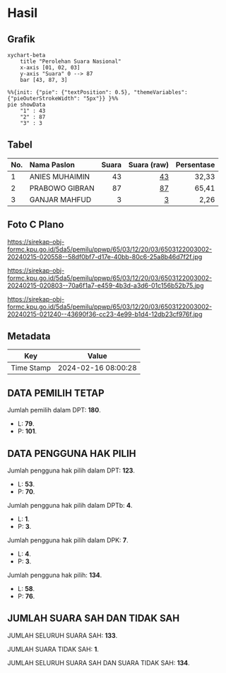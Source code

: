 # Hasil

## Grafik

```mermaid
xychart-beta
    title "Perolehan Suara Nasional"
    x-axis [01, 02, 03]
    y-axis "Suara" 0 --> 87
    bar [43, 87, 3]
```

```mermaid
%%{init: {"pie": {"textPosition": 0.5}, "themeVariables": {"pieOuterStrokeWidth": "5px"}} }%%
pie showData
    "1" : 43
    "2" : 87
    "3" : 3
```

## Tabel

| No. | Nama Paslon    | Suara | Suara (raw) | Persentase |
|:--- |:-------------- | -----:| -----------:| ----------:|
| 1   | ANIES MUHAIMIN | 43    | [43][p-1]   | 32,33      |
| 2   | PRABOWO GIBRAN | 87    | [87][p-2]   | 65,41      |
| 3   | GANJAR MAHFUD  | 3     | [3][p-3]    | 2,26       |


[p-1]: https://github.com/gigit-pemilu/pemilu-2024/blob/main/pilpres/hitung-suara/sub/65-kalimantan-utara/sub/03-nunukan/sub/12-sebatik-tengah/sub/2003-aji-kuning/sub/002-tps/sub/paslon-1.txt
[p-2]: https://github.com/gigit-pemilu/pemilu-2024/blob/main/pilpres/hitung-suara/sub/65-kalimantan-utara/sub/03-nunukan/sub/12-sebatik-tengah/sub/2003-aji-kuning/sub/002-tps/sub/paslon-2.txt
[p-3]: https://github.com/gigit-pemilu/pemilu-2024/blob/main/pilpres/hitung-suara/sub/65-kalimantan-utara/sub/03-nunukan/sub/12-sebatik-tengah/sub/2003-aji-kuning/sub/002-tps/sub/paslon-3.txt

## Foto C Plano

https://sirekap-obj-formc.kpu.go.id/5da5/pemilu/ppwp/65/03/12/20/03/6503122003002-20240215-020558--58df0bf7-d17e-40bb-80c6-25a8b46d7f2f.jpg

https://sirekap-obj-formc.kpu.go.id/5da5/pemilu/ppwp/65/03/12/20/03/6503122003002-20240215-020803--70a6f1a7-e459-4b3d-a3d6-01c156b52b75.jpg

https://sirekap-obj-formc.kpu.go.id/5da5/pemilu/ppwp/65/03/12/20/03/6503122003002-20240215-021240--43690f36-cc23-4e99-b1d4-12db23cf976f.jpg


## Metadata

| Key        | Value               |
| ---------- | ------------------- |
| Time Stamp | 2024-02-16 08:00:28 |


## DATA PEMILIH TETAP

Jumlah pemilih dalam DPT: **180**.
 * L: **79**.
 * P: **101**.

## DATA PENGGUNA HAK PILIH

Jumlah pengguna hak pilih dalam DPT: **123**.
 * L: **53**.
 * P: **70**.

Jumlah pengguna hak pilih dalam DPTb: **4**.
 * L: **1**.
 * P: **3**.

Jumlah pengguna hak pilih dalam DPK: **7**.
 * L: **4**.
 * P: **3**.

Jumlah pengguna hak pilih: **134**.
 * L: **58**.
 * P: **76**.

## JUMLAH SUARA SAH DAN TIDAK SAH

JUMLAH SELURUH SUARA SAH: **133**.

JUMLAH SUARA TIDAK SAH: **1**.

JUMLAH SELURUH SUARA SAH DAN SUARA TIDAK SAH: **134**.



